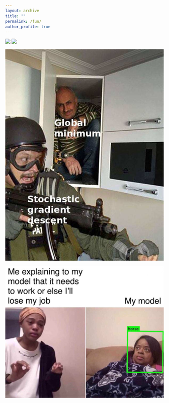 ```yaml
---
layout: archive
title: ""
permalink: /fun/
author_profile: true
---
```


<img src="https://github.com/yaojieliu/yaojieliu.github.io/blob/master/images/fun1.jpg" width="400" />

<img src="https://github.com/yaojieliu/yaojieliu.github.io/blob/master/images/fun2.jpg" width="400" />

![Screenshot](images/fun1.jpg)

![Screenshot](images/fun2.jpg)

